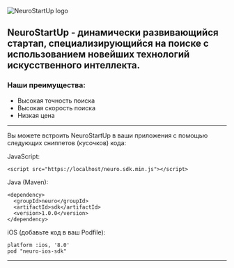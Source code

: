 ![NeuroStartUp logo](https://camo.githubusercontent.com/c6727c717cad1e4820481abb87524f90782445c5/68747470733a2f2f692e696d6775722e636f6d2f495a4f525769492e706e67)

## NeuroStartUp - динамически развивающийся стартап, специализирующийся на поиске с использованием новейших технологий искусственного интеллекта. 
 
### Наши преимущества:
* Высокая точность поиска
* Высокая скорость поиска
* Низкая цена


-----------------------------
 Вы можете встроить NeuroStartUp в ваши приложения с помощью следующих сниппетов (кусочков) кода:

 JavaScript:
```
<script src="https://localhost/neuro.sdk.min.js"></script>
```
 Java (Maven):
```
<dependency>
  <groupId>neuro</groupId>
  <artifactId>sdk</artifactId>
  <version>1.0.0</version>
</dependency>
````
 iOS (добавьте код в ваш Podfile):
```
platform :ios, '8.0'
pod "neuro-ios-sdk"
```
------------